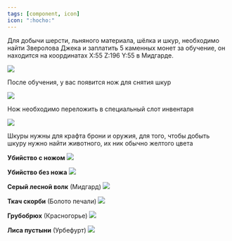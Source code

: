 ```yaml
---
tags: [component, icon]
icon: ":hocho:"
---
```


Для добычи шерсти, льняного материала, шёлка и шкур, необходимо найти Зверолова Джека и заплатить 5 каменных монет за обучение, он находится на координатах X:55 Z:196 Y:55 в Мидгарде.

![](https://i.imgur.com/oMnuDyK.png)

После обучения, у вас появится нож для снятия шкур

![](https://i.imgur.com/Y62KTKs.png)

Нож необходимо переложить в специальный слот инвентаря

![](https://i.imgur.com/5eXVnxO.png)

Шкуры нужны для крафта брони и оружия, для того, чтобы добыть шкуру нужно найти животного, их ник обычно желтого цвета


**Убийство с ножом**
![](https://i.imgur.com/JOkKebd.gif)

**Убийство без ножа**
![](https://i.imgur.com/I5ErxXl.gif)

**Серый лесной волк**
(Мидгард)
![](https://i.imgur.com/3ZpJT6u.png)

**Ткач скорби**
(Болото печали)
![](https://i.imgur.com/01GESBc.png)

**Грубобрюх**
(Красногорье)
![](https://i.imgur.com/2zIMAia.png)

**Лиса пустыни**
(Урбефурт)
![](https://i.imgur.com/IXCxzX5.png)
